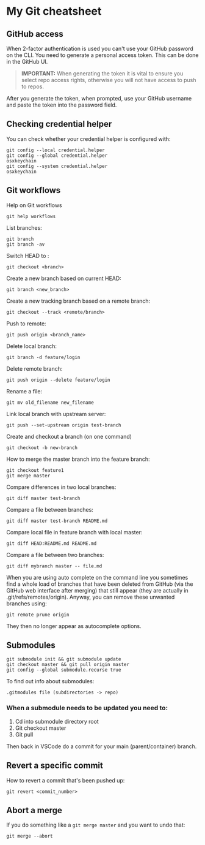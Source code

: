 # My Git cheatsheet

## GitHub access

When 2-factor authentication is used you can't use your GitHub
password on the CLI. You need to generate a personal access
token. This can be done in the GitHub UI. 

> **IMPORTANT:** When generating the token it is vital to ensure you
> select repo access rights, otherwise you will not have access to
> push to repos.

After you generate the token, when prompted, use your GitHub username
and paste the token into the password field.

## Checking credential helper

You can check whether your credential helper is configured with:

``` shell
git config --local credential.helper
git config --global credential.helper
osxkeychain
git config --system credential.helper
osxkeychain
```

## Git workflows

Help on Git workflows

```
git help workflows
```

List branches:

``` shell
git branch
git branch -av
```

Switch HEAD to <branch>:

``` shell
git checkout <branch>
```

Create a new branch based on current HEAD:

``` shell
git branch <new_branch> 
```

Create a new tracking branch based on a remote branch:

``` shell
git checkout --track <remote/branch>
```

Push to remote:

``` shell
git push origin <branch_name>
```

Delete local branch:

``` shell
git branch -d feature/login
```

Delete remote branch:

``` shell
git push origin --delete feature/login
```

Rename a file:

``` shell
git mv old_filename new_filename
```

Link local branch with upstream server:

``` shell
git push --set-upstream origin test-branch
```

Create and checkout a branch (on one command)

``` shell
git checkout -b new-branch
```


How to merge the master branch into the feature branch:

``` shell
git checkout feature1
git merge master
```

Compare differences in two local branches:

``` shell
git diff master test-branch
```

Compare a file between branches:

``` shell
git diff master test-branch README.md
```

Compare local file in feature branch with local master:

``` shell
git diff HEAD:README.md README.md 
```

Compare a file between two branches:

``` shell
git diff mybranch master -- file.md
```

When you are using auto complete on the command line you sometimes find a whole load of branches that have been deleted from GitHub (via the GitHub web interface after merging) that still appear (they are actually in .git/refs/remotes/origin). Anyway, you can remove these unwanted branches using:

``` shell
git remote prune origin
```

They then no longer appear as autocomplete options.

## Submodules

``` shell
git submodule init && git submodule update
git checkout master && git pull origin master
git config --global submodule.recurse true
```

To find out info about submodules:

``` shell
.gitmodules file (subdirectories -> repo)
```

### When a submodule needs to be updated you need to:

1. Cd into submodule directory root
2. Git checkout master
3. Git pull

Then back in VSCode do a commit for your main (parent/container) branch.

## Revert a specific commit

How to revert a commit that's been pushed up:

``` shell
git revert <commit_number>
```

## Abort a merge

If you do something like a `git merge master` and you want to undo that:

```
git merge --abort
```


